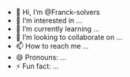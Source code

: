 - 👋 Hi, I’m @Franck-solvers
- 👀 I’m interested in ...
- 🌱 I’m currently learning ...
- 💞️ I’m looking to collaborate on ...
- 📫 How to reach me ...
- 😄 Pronouns: ...
- ⚡ Fun fact: ...

<!---
Franck-solvers/Franck-solvers is a ✨ special ✨ repository because its `README.md` (this file) appears on your GitHub profile.
You can click the Preview link to take a look at your changes.
--->
